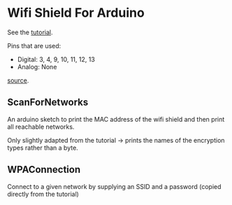# Wifi Shield For Arduino
See the [tutorial](https://www.arduino.cc/en/Guide/ArduinoWiFiShield).

Pins that are used:

* Digital: 3, 4, 9, 10, 11, 12, 13
* Analog: None

[source](http://playground.arduino.cc/Main/ShieldPinUsage).
## ScanForNetworks
An arduino sketch to print the MAC address of the wifi shield and then print all reachable networks.

Only slightly adapted from the tutorial -> prints the names of the encryption types rather than a byte.
## WPAConnection
Connect to a given network by supplying an SSID and a password (copied directly from the tutorial)
